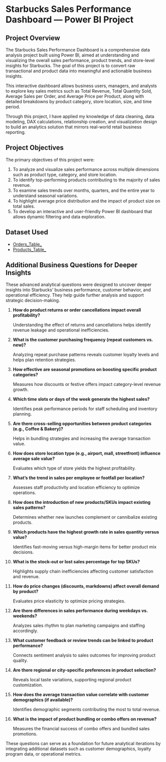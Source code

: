 # Starbucks Sales Performance Dashboard — Power BI Project
## Project Overview

The Starbucks Sales Performance Dashboard is a comprehensive data analysis project built using Power BI, aimed at understanding and visualizing the overall sales performance, product trends, and store-level insights for Starbucks.
The goal of this project is to convert raw transactional and product data into meaningful and actionable business insights.

This interactive dashboard allows business users, managers, and analysts to explore key sales metrics such as Total Revenue, Total Quantity Sold, Average Sales per Order, and Average Price per Product, along with detailed breakdowns by product category, store location, size, and time period.

Through this project, I have applied my knowledge of data cleaning, data modeling, DAX calculations, relationship creation, and visualization design to build an analytics solution that mirrors real-world retail business reporting.

## Project Objectives
The primary objectives of this project were:
1.	To analyze and visualize sales performance across multiple dimensions such as product type, category, and store location.
2.	To identify top-performing products contributing to the majority of sales revenue.
3.	To examine sales trends over months, quarters, and the entire year to understand seasonal variations.
4.	To highlight average price distribution and the impact of product size on total sales.
5.	To develop an interactive and user-friendly Power BI dashboard that allows dynamic filtering and data exploration.

## Dataset Used
- <a href="https://github.com/Atif20004/Starbucks-Sales-Performance-Dashboard/blob/main/Orders_Table_.csv"> Orders_Table_ </a>
- <a href="https://github.com/Atif20004/Starbucks-Sales-Performance-Dashboard/blob/main/Products_Table_.csv"> Products_Table_ </a>


## **Additional Business Questions for Deeper Insights**

These advanced analytical questions were designed to uncover deeper insights into Starbucks’ business performance, customer behavior, and operational efficiency. They help guide further analysis and support strategic decision-making.

1. **How do product returns or order cancellations impact overall profitability?**
   
   Understanding the effect of returns and cancellations helps identify revenue leakage and operational inefficiencies.

2. **What is the customer purchasing frequency (repeat customers vs. new)?**
   
   Analyzing repeat purchase patterns reveals customer loyalty levels and helps plan retention strategies.

3. **How effective are seasonal promotions on boosting specific product categories?**
   
   Measures how discounts or festive offers impact category-level revenue growth.

4. **Which time slots or days of the week generate the highest sales?**
   
   Identifies peak performance periods for staff scheduling and inventory planning.

5. **Are there cross-selling opportunities between product categories (e.g., Coffee & Bakery)?**
    
   Helps in bundling strategies and increasing the average transaction value.

6. **How does store location type (e.g., airport, mall, streetfront) influence average sale value?**
    
   Evaluates which type of store yields the highest profitability.

7. **What’s the trend in sales per employee or footfall per location?**
    
   Assesses staff productivity and location efficiency to optimize operations.

8. **How does the introduction of new products/SKUs impact existing sales patterns?**
    
   Determines whether new launches complement or cannibalize existing products.

9. **Which products have the highest growth rate in sales quantity versus value?**
    
   Identifies fast-moving versus high-margin items for better product mix decisions.

10. **What is the stock-out or lost sales percentage for top SKUs?**
    
    Highlights supply chain inefficiencies affecting customer satisfaction and revenue.

11. **How do price changes (discounts, markdowns) affect overall demand by product?**
    
    Evaluates price elasticity to optimize pricing strategies.

12. **Are there differences in sales performance during weekdays vs. weekends?**
    
    Analyzes sales rhythm to plan marketing campaigns and staffing accordingly.

13. **What customer feedback or review trends can be linked to product performance?**
    
    Connects sentiment analysis to sales outcomes for improving product quality.

14. **Are there regional or city-specific preferences in product selection?**
    
    Reveals local taste variations, supporting regional product customization.

15. **How does the average transaction value correlate with customer demographics (if available)?**
    
    Identifies demographic segments contributing the most to total revenue.

16. **What is the impact of product bundling or combo offers on revenue?**
    
    Measures the financial success of combo offers and bundled sales promotions.

 These questions can serve as a foundation for future analytical iterations by integrating additional datasets such as customer demographics, loyalty program data, or operational metrics.
